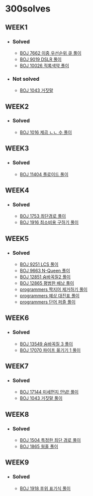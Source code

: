 # 300solves

## WEEK1

- ### Solved

  - [BOJ 7662 이중 우선순위 큐 풀이](https://github.com/ji3427/300solves/blob/master/solution/week1/Week1_day1.md)
  - [BOJ 9019 DSLR 풀이](https://github.com/ji3427/300solves/blob/master/solution/week1/Week1_day2.md)
  - [BOJ 10026 적록색약 풀이](https://github.com/ji3427/300solves/blob/master/solution/week1/Week1_day3.md)

- ### Not solved

  - [BOJ 1043 거짓말](https://www.acmicpc.net/problem/1043)

## WEEK2

- ### Solved

  - [BOJ 1016 제곱 ㄴㄴ 수 풀이](https://github.com/ji3427/300solves/blob/master/solution/week2/Week2_day1.md)

## WEEK3

- ### Solved

  - [BOJ 11404 플로이드 풀이](https://github.com/ji3427/300solves/blob/master/solution/week3/Week3_day1.md)
  
## WEEK4

- ### Solved

  - [BOJ 1753 최단경로 풀이](https://github.com/ji3427/300solves/blob/master/solution/week4/Week4_day1.md)
  - [BOJ 1916 최소비용 구하기 풀이](https://github.com/ji3427/300solves/blob/master/solution/week4/Week4_day2.md)
  
## WEEK5

- ### Solved

  - [BOJ 9251 LCS 풀이](https://github.com/ji3427/300solves/blob/master/solution/week5/Week5_day1.md)
  - [BOJ 9663 N-Queen 풀이](https://github.com/ji3427/300solves/blob/master/solution/week5/Week5_day1.md#boj-9663-n-queen)
  - [BOJ 12851 숨바꼭질2 풀이](https://github.com/ji3427/300solves/blob/master/solution/week5/Week5_day2.md)
  - [BOJ 12865 평범한 배낭 풀이](https://github.com/ji3427/300solves/blob/master/solution/week5/Week5_day2.md#boj-12865-%ED%8F%89%EB%B2%94%ED%95%9C-%EB%B0%B0%EB%82%AD)
  - [programmers 짝지어 제거하기 풀이](https://github.com/ji3427/300solves/blob/master/solution/week5/Week5_day3.md)
  - [programmers 예상 대진표 풀이](https://github.com/ji3427/300solves/blob/master/solution/week5/Week5_day3.md#programmers-%EC%98%88%EC%83%81-%EB%8C%80%EC%A7%84%ED%91%9C)
   - [programmers 단어 퍼즐 풀이](https://github.com/ji3427/300solves/blob/master/solution/week5/Week5_day3.md#programmers-%EB%8B%A8%EC%96%B4-%ED%8D%BC%EC%A6%90)
  
## WEEK6

- ### Solved

  - [BOJ 13549 숨바꼭질 3 풀이](https://github.com/ji3427/300solves/blob/master/solution/week6/week6_day1.md)
  - [BOJ 17070 파이프 옮기기 1 풀이](https://github.com/ji3427/300solves/blob/master/solution/week6/week6_day1.md#boj-17070-%ED%8C%8C%EC%9D%B4%ED%94%84-%EC%98%AE%EA%B8%B0%EA%B8%B0-1)
  
## WEEK7

- ### Solved

  - [BOJ 17144 미세먼지 안녕! 풀이](https://github.com/ji3427/300solves/blob/master/solution/week7/Week7_day1.md)
  - [BOJ 1043 거짓말 풀이](https://github.com/ji3427/300solves/blob/master/solution/week7/Week7_day1.md#boj-1043-%EA%B1%B0%EC%A7%93%EB%A7%90)

## WEEK8

- ### Solved

  - [BOJ 1504 특정한 최단 경로 풀이](https://github.com/ji3427/300solves/blob/master/solution/week8/Week8_day1.md)
  - [BOJ 1865 웜홀 풀이](https://github.com/ji3427/300solves/blob/master/solution/week8/Week8_day1.md#boj-1865-%EC%9B%9C%ED%99%80)

## WEEK9

- ### Solved

  - [BOJ 1918 후위 표기식 풀이](https://github.com/ji3427/300solves/blob/master/solution/week9/Week9_day1.md)
  
